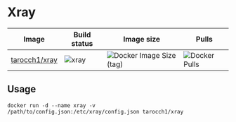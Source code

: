 # Xray

| **Image**                                                 | **Build status**                                                           | **Image size**                                                                             | **Pulls**                                                           |
| --------------------------------------------------------- | -------------------------------------------------------------------------- | ------------------------------------------------------------------------------------------ | ------------------------------------------------------------------- |
| [tarocch1/xray](https://hub.docker.com/r/tarocch1/xray) | ![xray](https://github.com/Tarocch1/Dockerfile/workflows/xray/badge.svg) | ![Docker Image Size (tag)](https://img.shields.io/docker/image-size/tarocch1/xray/latest) | ![Docker Pulls](https://img.shields.io/docker/pulls/tarocch1/xray) |

## Usage

```shell
docker run -d --name xray -v /path/to/config.json:/etc/xray/config.json tarocch1/xray
```
